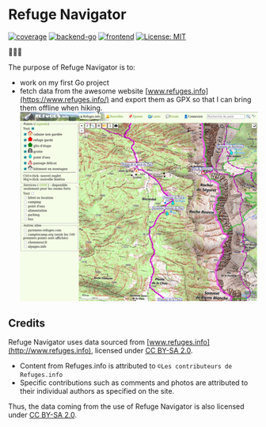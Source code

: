 # Refuge Navigator

[![coverage](https://codecov.io/gh/anth2o/refugenavigator/branch/main/graph/badge.svg?token=J6KEKKL5ZE)](https://codecov.io/gh/anth2o/refugenavigator)
[![backend-go](https://github.com/anth2o/refugenavigator/actions/workflows/backend-go.yml/badge.svg)](https://github.com/anth2o/refugenavigator/actions/workflows/backend-go.yml?query=branch%3Amain)
[![frontend](https://github.com/anth2o/refugenavigator/actions/workflows/frontend.yml/badge.svg)](https://github.com/anth2o/refugenavigator/actions/workflows/frontend.yml?query=branch%3Amain)
[![License: MIT](https://img.shields.io/badge/License-MIT-yellow.svg)](https://opensource.org/licenses/MIT)

🚧🚧🚧

The purpose of Refuge Navigator is to:

- work on my first Go project
- fetch data from the awesome website [www.refuges.info](https://www.refuges.info/) and export them as GPX so that I can bring them offline when hiking.
  ![refuges.info](images/refuges.info.png)

## Credits

Refuge Navigator uses data sourced from [www.refuges.info](http://www.refuges.info), licensed under [CC BY-SA 2.0](https://creativecommons.org/licenses/by-sa/2.0/).

- Content from Refuges.info is attributed to `©Les contributeurs de Refuges.info`
- Specific contributions such as comments and photos are attributed to their individual authors as specified on the site.

Thus, the data coming from the use of Refuge Navigator is also licensed under [CC BY-SA 2.0](https://creativecommons.org/licenses/by-sa/2.0/).
